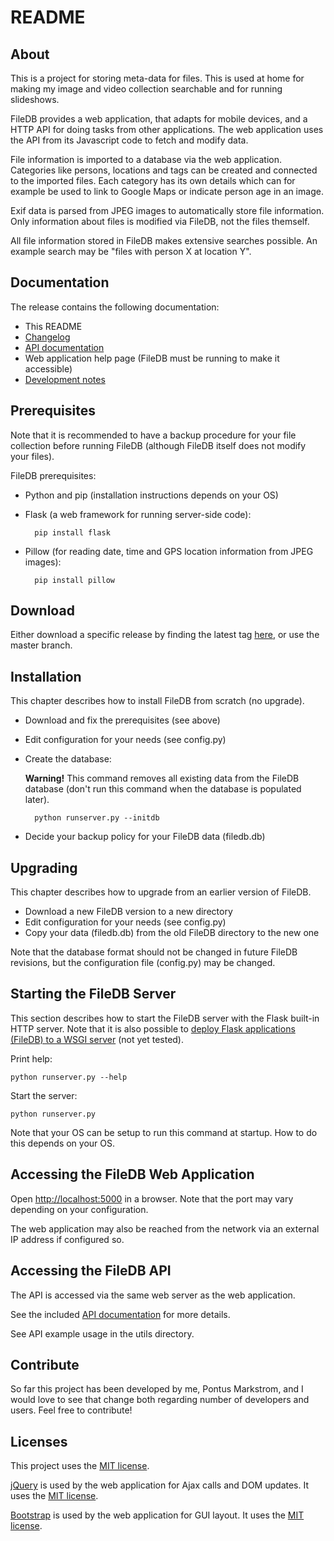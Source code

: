# README #

## About ##

This is a project for storing meta-data for files. This is used at home for making my image and video collection searchable and for running slideshows.

FileDB provides a web application, that adapts for mobile devices, and a HTTP API for doing tasks from other applications. The web application uses the API from its Javascript code to fetch and modify data.

File information is imported to a database via the web application. Categories like persons, locations and tags can be created and connected to the imported files. Each category has its own details which can for example be used to link to Google Maps or indicate person age in an image.

Exif data is parsed from JPEG images to automatically store file information. Only information about files is modified via FileDB, not the files themself.

All file information stored in FileDB makes extensive searches possible. An example search may be "files with person X at location Y".

## Documentation ##

The release contains the following documentation:

* This README
* [Changelog](CHANGES.html)
* [API documentation](API.html)
* Web application help page (FileDB must be running to make it accessible)
* [Development notes](DESIGN.txt)

## Prerequisites ##

Note that it is recommended to have a backup procedure for your file collection before running FileDB (although FileDB itself does not modify your files).

FileDB prerequisites:

- Python and pip (installation instructions depends on your OS)
- Flask (a web framework for running server-side code):

        pip install flask

- Pillow (for reading date, time and GPS location information from JPEG images):

        pip install pillow

## Download ##

Either download a specific release by finding the latest tag [here](https://bitbucket.org/pontusmarkstrom/filedb/downloads/?tab=tags), or use the master branch.

## Installation ##

This chapter describes how to install FileDB from scratch (no upgrade).

- Download and fix the prerequisites (see above)
- Edit configuration for your needs (see config.py)
- Create the database:

  **Warning!** This command removes all existing data from the FileDB database (don't run this command when the database is populated later).

        python runserver.py --initdb

- Decide your backup policy for your FileDB data (filedb.db)

## Upgrading ##

This chapter describes how to upgrade from an earlier version of FileDB.

- Download a new FileDB version to a new directory
- Edit configuration for your needs (see config.py)
- Copy your data (filedb.db) from the old FileDB directory to the new one

Note that the database format should not be changed in future FileDB revisions, but the configuration file (config.py) may be changed.

## Starting the FileDB Server ##

This section describes how to start the FileDB server with the Flask built-in HTTP server. Note that it is also possible to [deploy Flask applications (FileDB) to a WSGI server](http://flask.pocoo.org/docs/0.12/deploying/#deployment) (not yet tested).

Print help:

    python runserver.py --help

Start the server:

    python runserver.py

Note that your OS can be setup to run this command at startup. How to do this depends on your OS.

## Accessing the FileDB Web Application ##

Open [http://localhost:5000](http://localhost:5000) in a browser. Note that the port may vary depending on your configuration.

The web application may also be reached from the network via an external IP address if configured so.

## Accessing the FileDB API ##

The API is accessed via the same web server as the web application.

See the included [API documentation](API.html) for more details.

See API example usage in the utils directory.

## Contribute ##

So far this project has been developed by me, Pontus Markstrom, and I would love to see that change both regarding number of developers and users. Feel free to contribute!

## Licenses ##

This project uses the [MIT license](LICENSE.txt).

[jQuery](http://jquery.com/) is used by the web application for Ajax calls and DOM updates. It uses the [MIT license](https://jquery.org/license/).

[Bootstrap](http://getbootstrap.com) is used by the web application for GUI layout. It uses the [MIT license](https://v4-alpha.getbootstrap.com/about/license/).
